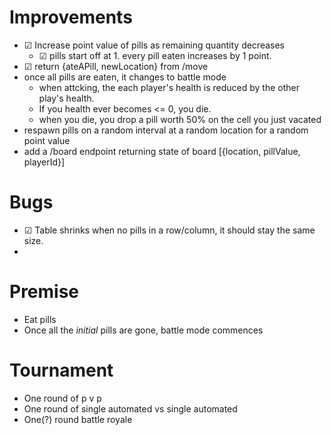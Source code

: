 ﻿# Improvements
- ☑ Increase point value of pills as remaining quantity decreases  
  - ☑ pills start off at 1.  every pill eaten increases by 1 point.  
- ☑ return {ateAPill, newLocation} from /move
- once all pills are eaten, it changes to battle mode
  - when attcking, the each player's health is reduced by the other play's health.  
  - If you health ever becomes <= 0, you die.
  - when you die, you drop a pill worth 50% on the cell you just vacated
- respawn pills on a random interval at a random location for a random point value
- add a /board endpoint returning state of board [{location, pillValue, playerId}]

# Bugs
- ☑ Table shrinks when no pills in a row/column, it should stay the same size.
- 

# Premise
- Eat pills
- Once all the *initial* pills are gone, battle mode commences 

# Tournament
- One round of p v p
- One round of single automated vs single automated
- One(?) round battle royale
